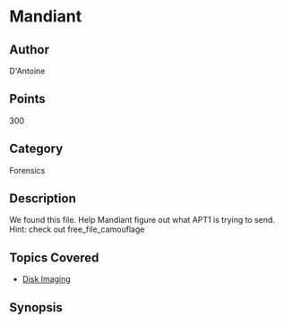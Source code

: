 # Mandiant

## Author
D'Antoine
## Points
300
## Category
Forensics
## Description
We found this file. Help Mandiant figure out what APT1 is trying to send.
Hint: check out free_file_camouflage
## Topics Covered

- [Disk Imaging](/forensics/what-is-disk-imaging/)
## Synopsis

